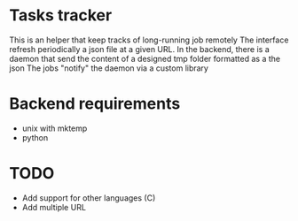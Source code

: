 # Tasks tracker

This is an helper that keep tracks of long-running job remotely
The interface refresh periodically a json file at a given URL.
In the backend, there is a daemon that send the content of a designed tmp folder formatted as a the json
The jobs "notify" the daemon via a custom library

# Backend requirements
 + unix with mktemp
 + python

# TODO
 + Add support for other languages (C)
 + Add multiple URL
